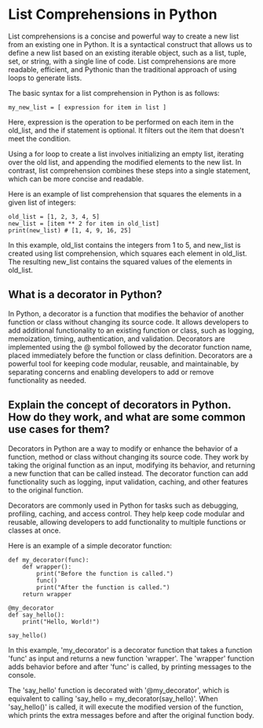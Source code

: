 # List Comprehensions in Python
List comprehensions is a concise and powerful way to create a new list from an existing one in Python. It is a syntactical construct that allows us to define a new list based on an existing iterable object, such as a list, tuple, set, or string, with a single line of code. List comprehensions are more readable, efficient, and Pythonic than the traditional approach of using loops to generate lists.

The basic syntax for a list comprehension in Python is as follows:

```
my_new_list = [ expression for item in list ]
```

Here, expression is the operation to be performed on each item in the old_list, and the if statement is optional. It filters out the item that doesn't meet the condition.

Using a for loop to create a list involves initializing an empty list, iterating over the old list, and appending the modified elements to the new list. In contrast, list comprehension combines these steps into a single statement, which can be more concise and readable.

Here is an example of list comprehension that squares the elements in a given list of integers:

```
old_list = [1, 2, 3, 4, 5]
new_list = [item ** 2 for item in old_list]
print(new_list) # [1, 4, 9, 16, 25]
```

In this example, old_list contains the integers from 1 to 5, and new_list is created using list comprehension, which squares each element in old_list. The resulting new_list contains the squared values of the elements in old_list.

## What is a decorator in Python?
In Python, a decorator is a function that modifies the behavior of another function or class without changing its source code. It allows developers to add additional functionality to an existing function or class, such as logging, memoization, timing, authentication, and validation. Decorators are implemented using the @ symbol followed by the decorator function name, placed immediately before the function or class definition. Decorators are a powerful tool for keeping code modular, reusable, and maintainable, by separating concerns and enabling developers to add or remove functionality as needed.


## Explain the concept of decorators in Python. How do they work, and what are some common use cases for them?
Decorators in Python are a way to modify or enhance the behavior of a function, method or class without changing its source code. They work by taking the original function as an input, modifying its behavior, and returning a new function that can be called instead. The decorator function can add functionality such as logging, input validation, caching, and other features to the original function.

Decorators are commonly used in Python for tasks such as debugging, profiling, caching, and access control. They help keep code modular and reusable, allowing developers to add functionality to multiple functions or classes at once.

Here is an example of a simple decorator function:

```
def my_decorator(func):
    def wrapper():
        print("Before the function is called.")
        func()
        print("After the function is called.")
    return wrapper

@my_decorator
def say_hello():
    print("Hello, World!")

say_hello()
```

In this example, 'my_decorator' is a decorator function that takes a function 'func' as input and returns a new function 'wrapper'. The 'wrapper' function adds behavior before and after 'func' is called, by printing messages to the console.

The 'say_hello' function is decorated with '@my_decorator', which is equivalent to calling 'say_hello = my_decorator(say_hello)'. When 'say_hello()' is called, it will execute the modified version of the function, which prints the extra messages before and after the original function body.

